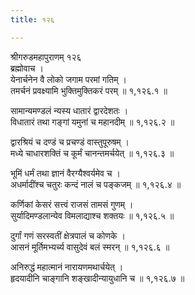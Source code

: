 ```yaml
---
title: १२६

---
```

श्रीगरुडमहापुराणम् १२६  
ब्रह्मोवाच ।  
येनार्चनेन वै लोको जगाम परमां गतिम् ।  
तमर्चनं प्रवक्ष्यामि भुक्तिमुक्तिकरं परम् ॥ १,१२६.१ ॥  
  
सामान्यमण्डलं न्यस्य धातारं द्वारदेशतः ।  
विधातारं तथा गङ्गां यमुनां च महानदीम् ॥ १,१२६.२ ॥  
  
द्वारश्रियं च दण्डं च प्रचण्डं वास्तुपूरुषम् ।  
मध्ये चाधारशक्तिं च कूर्मं चानन्तमर्चयेत् ॥ १,१२६.३ ॥  
  
भूमिं धर्मं तथा ज्ञानं वैरग्यैश्वर्यमेव च ।  
अधर्मादींश्च चतुरः कन्दं नालं च पङ्कजम् ॥ १,१२६.४ ॥  
  
कर्णिकां केसरं सत्त्वं राजसं तामसं गुणम् ।  
सुर्यादिमण्डलान्येव विमलाद्याश्च शक्तयः ॥ १,१२६.५ ॥  
  
दुर्गां गणं सरस्वतीं क्षेत्रपालं च कोणके ।  
आसनं मूर्तिमभ्यर्च्य वासुदेवं बलं स्मरन् ॥ १,१२६.६ ॥  
  
अनिरुद्धं महात्मानं नारायणमथार्चयेत् ।  
हृदयादीनि चाङ्गानि शङ्खादीन्यायुधानि च ॥ १,१२६.७ ॥